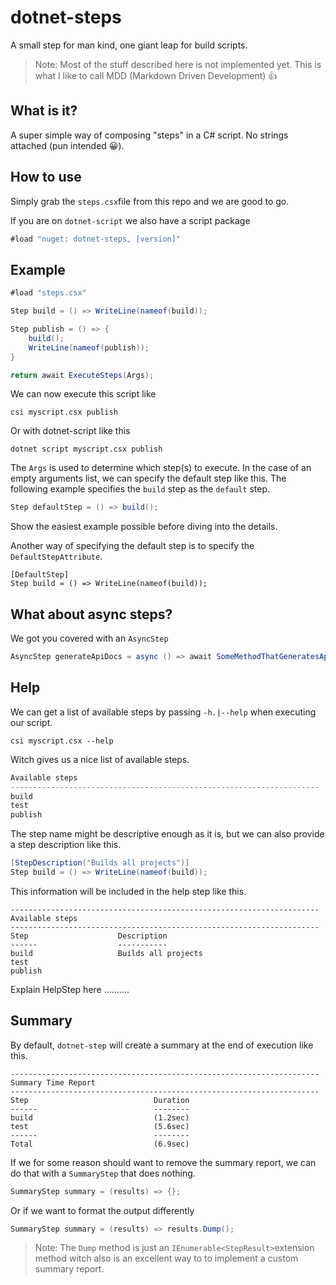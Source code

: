 # dotnet-steps

A small step for man kind, one giant leap for build scripts.

> Note: Most of the stuff described here is not implemented yet. This is what I like to call MDD (Markdown Driven Development) 👍

## What is it?

A super simple way of composing "steps" in a C# script. No strings attached (pun intended 😀).

## How to use

Simply grab the `steps.csx`file from this repo and we are good to go.

If you are on `dotnet-script` we also have a script package 

```c#
#load "nuget: dotnet-steps, [version]"
```



## Example

```c#
#load "steps.csx"

Step build = () => WriteLine(nameof(build));

Step publish = () => {
    build();
    WriteLine(nameof(publish));
}

return await ExecuteSteps(Args);
```

We can now execute this script like

```shell
csi myscript.csx publish
```

Or with dotnet-script like this

```shell
dotnet script myscript.csx publish
```





The `Args` is used to determine which step(s) to execute. In the case of an empty arguments list, we can specify the default step like this. The following example specifies the `build` step as the `default` step. 

```C#
Step defaultStep = () => build();
```



Show the easiest example possible before diving into the details.

Another way of specifying the default step is to specify the `DefaultStepAttribute`.

```
[DefaultStep]
Step build = () => WriteLine(nameof(build));
```





## What about async steps?

We got you covered with an `AsyncStep`

```c#
AsyncStep generateApiDocs = async () => await SomeMethodThatGeneratesApiDocs() 
```

## Help

We can get a list of available steps by passing `-h.|--help` when executing our script.

```shell
csi myscript.csx --help
```

Witch gives us a nice list of available steps.

```c#
Available steps
---------------------------------------------------------------------
build
test
publish
```

The step name might be descriptive enough as it is, but we can also provide a step description like this. 

```c#
[StepDescription("Builds all projects")]
Step build = () => WriteLine(nameof(build));
```

This information will be included in the help step like this. 

```
---------------------------------------------------------------------
Available steps
---------------------------------------------------------------------
Step					Description
------					-----------
build					Builds all projects
test
publish
```

Explain HelpStep here ……....



## Summary

By default, `dotnet-step` will create a summary at the end of execution like this.

```shell
---------------------------------------------------------------------
Summary Time Report
---------------------------------------------------------------------
Step							Duration
------							--------
build							(1.2sec)
test							(5.6sec)
------							--------
Total							(6.9sec)
```

If we for some reason should want to remove the summary report, we can do that with a `SummaryStep` that does nothing.

```c#
SummaryStep summary = (results) => {};
```

Or if we want to format the output differently

```C#
SummaryStep summary = (results) => results.Dump(); 
```

> Note: The `Dump` method is just an `IEnumerable<StepResult>`extension method witch also is an excellent way to to implement a custom summary report. 




